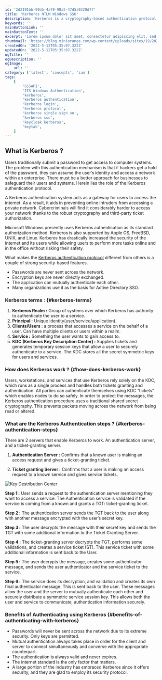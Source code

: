 ```yaml
---
id: '2d2191bb-90db-4a70-98a2-47d5a0320d77'
title: 'Kerberos NTLM Windows SSO'
description: 'Kerberos is a cryptography-based authentication protocol that guards access to applications. This protocol is designed to provide secure authentication over an insecure network.'
keywords: ''
mainButtonLink: ''
mainButtonText: ''
excerpt: 'Lorem ipsum dolor sit amet, consectetur adipiscing elit, sed do eiusmod tempor incididunt ut labore et dolore magna aliqua. Praesent elementum facilisis leo vel fringilla est ullamcorper eget. At imperdiet dui accumsan sit amet nulla facilities morbi tempus.'
thumbnail: 'https://blog.miniorange.com/wp-content/uploads/sites/19/2022/08/Kerberos-SSO-authentication-steps.webp'
createdOn: '2022-5-12T05:35:07.322Z'
updatedOn: '2022-5-12T05:35:07.322Z'
ogTitle: ''
ogDescription: ''
ogImage:
    url: ''
category: ['latest', 'concepts', 'iam']
tags:
    [
        'GSSAPI',
        'IIS Windows Authentication',
        'kerberos',
        'kerberos authentication',
        'kerberos login',
        'kerberos protocol',
        'kerberos single sign on',
        'kerberos sso',
        'keycloak kerberos',
        'keytab',
    ]
---
```


## What is Kerberos ?

Users traditionally submit a password to get access to computer systems. The problem with this authentication mechanism is that if hackers get a hold of the password, they can assume the user’s identity and access a network within an enterprise. There must be a better approach for businesses to safeguard their users and systems. Herein lies the role of the Kerberos authentication protocol.

A Kerberos authentication system acts as a gateway for users to access the internet. As a result, it aids in preventing online intruders from accessing a private network. Cybercriminals will find it considerably harder to access your network thanks to the robust cryptography and third-party ticket authorization.

Microsoft Windows presently uses Kerberos authentication as its standard authorization method. Kerberos is also supported by Apple OS, FreeBSD, UNIX, and Linux. Kerberos has drastically increased the security of the internet and its users while allowing users to perform more tasks online and in the office without risking their safety.

What makes the [Kerberos authentication protocol](https://plugins.miniorange.com/guide-to-setup-kerberos-single-sign-sso) different from others is a couple of strong security-based features.

-   Passwords are never sent across the network.
-   Encryption keys are never directly exchanged.
-   The application can mutually authenticate each other.
-   Many organizations use it as the basis for Active Directory SSO.

### Kerberos terms : {#kerberos-terms}

1. **Kerberos Realm :** Group of systems over which Kerberos has authority to authenticate the user to a service.
2. **Principal :** Unique identity(user/service/application).
3. **Clients/Users :** a process that accesses a service on the behalf of a user. Can have multiple clients or users within a realm.
4. **Service :** Something the user wants to gain access to.
5. **KDC (Kerberos Key Description Center) :** Supplies tickets and generates temporary session keys that allow a user to securely authenticate to a service. The KDC stores all the secret symmetric keys for users and services.

### How does Kerberos work ? {#how-does-kerberos-work}

Users, workstations, and services that use Kerberos rely solely on the KDC, which runs as a single process and handles both tickets granting and authentication. All parties can authenticate themselves using KDC “tickets” which enables nodes to do so safely. In order to protect the messages, the Kerberos authentication procedure uses a traditional shared secret cryptography. This prevents packets moving across the network from being read or altered.

### What are the Kerberos Authentication steps ? {#kerberos-authentication-steps}

There are 2 servers that enable Kerberos to work. An authentication server, and a ticket-granting server.

1. **Authentication Server :** Confirms that a known user is making an access request and gives a ticket-granting ticket.

2. **Ticket granting Server :** Confirms that a user is making an access request to a known service and gives service tickets.

![Key Destribution Center](https://blog.miniorange.com/wp-content/uploads/sites/19/2022/08/Kerberos-SSO-authentication-steps.webp)

**Step 1 :** User sends a request to the authentication server mentioning they want to access a service. The Authentication service is validated if the service is coming from a known and grants a TGT: ticket-granting ticket.

**Step 2 :** The authentication server sends the TGT back to the user along with another message encrypted with the user’s secret key.

**Step 3 :** The user decrypts the message with their secret key and sends the TGT with some additional information to the Ticket Granting Server.

**Step 4 :** The ticket-granting server decrypts the TGT, performs some validations, and creates a service ticket (ST). This service ticket with some additional information is sent back to the User.

**Step 5 :** The user decrypts the message, creates some authenticator message, and sends the user authenticator and the service ticket to the service.

**Step 6 :** The service does its decryption, and validation and creates its own final authenticator message. This is sent back to the user. These messages allow the user and the server to mutually authenticate each other and securely distribute a symmetric service session key. This allows both the user and service to communicate, authentication information securely.

### Benefits of Authenticating using Kerberos {#benefits-of-authenticating-with-kerberos}

-   Passwords will never be sent across the network due to its extreme security. Only keys are permitted.
-   Mutual authentication always takes place in order for the client and server to connect simultaneously and converse with the appropriate counterpart.
-   The authentication is always valid and never expires.
-   The internet standard is the only factor that matters.
-   A large portion of the industry has embraced Kerberos since it offers security, and they are glad to employ its security protocol.

